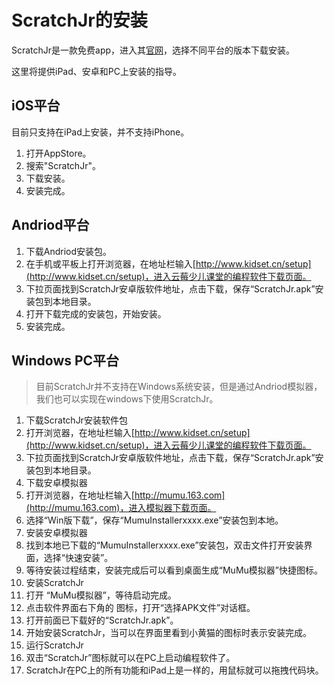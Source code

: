 # ScratchJr的安装

ScratchJr是一款免费app，进入其[官网](http://www.scratchjr.org/)，选择不同平台的版本下载安装。

这里将提供iPad、安卓和PC上安装的指导。

## iOS平台

目前只支持在iPad上安装，并不支持iPhone。

1. 打开AppStore。
2. 搜索"ScratchJr"。
3. 下载安装。
4. 安装完成。


## Andriod平台
1. 下载Andriod安装包。
  1. 在手机或平板上打开浏览器，在地址栏输入[http://www.kidset.cn/setup](http://www.kidset.cn/setup)，进入云莓少儿课堂的编程软件下载页面。
  2. 下拉页面找到ScratchJr安卓版软件地址，点击下载，保存“ScratchJr.apk”安装包到本地目录。
2. 打开下载完成的安装包，开始安装。
3. 安装完成。

## Windows PC平台
> 目前ScratchJr并不支持在Windows系统安装，但是通过Andriod模拟器，我们也可以实现在windows下使用ScratchJr。

1. 下载ScratchJr安装软件包
  1. 打开浏览器，在地址栏输入[http://www.kidset.cn/setup](http://www.kidset.cn/setup)，进入云莓少儿课堂的编程软件下载页面。
  2. 下拉页面找到ScratchJr安卓版软件地址，点击下载，保存“ScratchJr.apk”安装包到本地目录。
2. 下载安卓模拟器
  1. 打开浏览器，在地址栏输入[http://mumu.163.com](http://mumu.163.com)，进入模拟器下载页面。
  2. 选择“Win版下载”，保存“MumuInstallerxxxx.exe”安装包到本地。
3. 安装安卓模拟器
  1. 找到本地已下载的“MumuInstallerxxxx.exe”安装包，双击文件打开安装界面，选择“快速安装”。
  2. 等待安装过程结束，安装完成后可以看到桌面生成“MuMu模拟器”快捷图标。
4. 安装ScratchJr
  1. 打开 “MuMu模拟器”，等待启动完成。
  2. 点击软件界面右下角的  图标，打开“选择APK文件”对话框。
  3. 打开前面已下载好的“ScratchJr.apk”。
  4. 开始安装ScratchJr，当可以在界面里看到小黄猫的图标时表示安装完成。
5. 运行ScratchJr
  1. 双击“ScratchJr”图标就可以在PC上启动编程软件了。
  2. ScratchJr在PC上的所有功能和iPad上是一样的，用鼠标就可以拖拽代码块。
